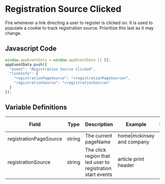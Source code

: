 # Registration Source Clicked

Fire whenever a link directing a user to register is clicked on. It is used to populate a cookie to track registration source. Prioritize this last as it may change.

## Javascript Code

```js
window.appEventData = window.appEventData || [];
appEventData.push({
  "event": "Registration Source Clicked",
  "linkInfo": {
    "registrationPageSource": "<registrationPageSource>",
    "registrationSource": "<registrationSource>"
  }
});
```
## Variable Definitions

|Field|Type|Description|Example|Pattern|Min Length|Max Length|Minimum|Maximum|Multiple Of|
| --- | --- | --- | --- | --- | --- | --- | --- | --- | --- |
|registrationPageSource|string|The current pageName|home\|mckinsey and company|
|registrationSource|string|The click region that led user to registration start events|article print header|